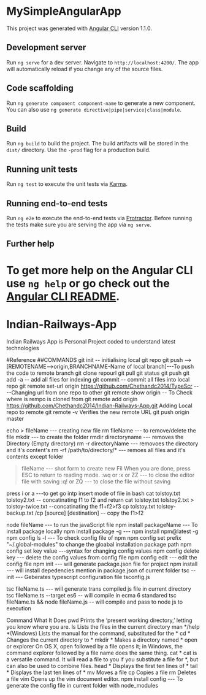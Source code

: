 
# MySimpleAngularApp

This project was generated with [Angular CLI](https://github.com/angular/angular-cli) version 1.1.0.

## Development server

Run `ng serve` for a dev server. Navigate to `http://localhost:4200/`. The app will automatically reload if you change any of the source files.

## Code scaffolding

Run `ng generate component component-name` to generate a new component. You can also use `ng generate directive|pipe|service|class|module`.

## Build

Run `ng build` to build the project. The build artifacts will be stored in the `dist/` directory. Use the `-prod` flag for a production build.

## Running unit tests

Run `ng test` to execute the unit tests via [Karma](https://karma-runner.github.io).

## Running end-to-end tests

Run `ng e2e` to execute the end-to-end tests via [Protractor](http://www.protractortest.org/).
Before running the tests make sure you are serving the app via `ng serve`.

## Further help

To get more help on the Angular CLI use `ng help` or go check out the [Angular CLI README](https://github.com/angular/angular-cli/blob/master/README.md).
=======
# Indian-Railways-App
Indian Railways App is Personal Project coded to understand latest technologies 


#Reference ##COMMANDS
git init  -- initialising local git repo
git push  <REMOTENAME> <BRANCHNAME> --> [REMOTENAME-->origin,BRANCHNAME-Name of local branch]---To push the code to remote branch
git clone repourl
git pull
git status
git push
git add -a  -- add all files for indexing
git commit  -- commit all files into local repo
git remote set-url origin https://github.com/Chethandc2014/TypeScr ----Changing url from one repo to other 
git remote show origin   -- To Check where is rempo is cloned from
git remote add origin https://github.com/Chethandc2014/Indian-Railways-App.git  Adding Local repo to remote 
git remote -v  Verifies the new remote URL
git push origin master

echo > fileName  --- creating new file
rm fileName      --- to remove/delete the file 
mkdir            --- to create the folder 
rmdir directoryname   --- removes the Directory (Empty directory) 
rm -r directoryName   --- removoes the directory and it's content's
rm -rf /path/to/directory/*    --- remoes all files and it's contents except folder

> fileName     --- shot form to create new Fil
When you are done, press ESC to return to reading mode.
:wq or :x or ZZ  --- to close the editor file with saving
:q! or ZQ        --- to close the file without saving



press i or a   ---to get go intp insert mode of file in bash
cat tolstoy.txt tolstoy2.txt   -- concatinating f1 to f2 and return 
cat tolstoy.txt tolstoy2.txt > tolstoy-twice.txt       --concatinating the f1+f2>f3
cp tolstoy.txt tolstoy-backup.txt /cp [source] [destination]    -- copy the f1>f2

node fileName  --- to run the javaScript file
npm install packageName  --- To install package locally
npm install package -g   ---
npm install npm@latest -g
npm config ls -l	 --- To check config file of npm
npm config set prefix "~/.global-modules"   to change the gloabal installation package path
npm config set key value    ---syntax for changing config values
npm config delete key	    --- delete the config values from config file
npm config edit 	    --- edit the config file 
npm init     		    --- will generate package.json file for project
npm install 		    --- will install depedencies mention in package.json of current folder
tsc --init		    --- Geberates typescript configuration file tsconfig.js

tsc fileName.ts             --- will generate trans compiled  js file in current directory
tsc fileName.ts --target es6     -- will compile in ecma 6 standared
tsc fileName.ts && node fileName.js  -- will compile and pass to node js to execution


Command 	What It Does
pwd 		Prints the ‘present working directory,’ letting you know where you are.
ls 		Lists the files in the current directory
man */help *(Windows) Lists the manual for the command, substituted for the *
cd * 		Changes the current directory to *
mkdir * 	Makes a directory named *
open or explorer On OS X, open followed by a file opens it; in Windows, the command explorer followed by a file name does the same thing.
cat * 		cat is a versatile command. It will read a file to you if you substitute a file for *, but can also be used to combine files.
head * 		Displays the first ten lines of *
tail * 		Displays the last ten lines of *
mv 		Moves a file
cp 		Copies a file
rm 		Deletes a file
vim 		Opens up the vim document editor.
npm install config	    --- To generate the config file in current folder with node_modules




